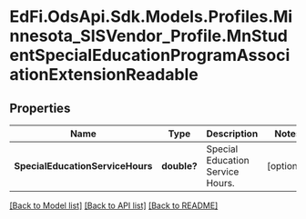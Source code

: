 # EdFi.OdsApi.Sdk.Models.Profiles.Minnesota_SISVendor_Profile.MnStudentSpecialEducationProgramAssociationExtensionReadable
## Properties

Name | Type | Description | Notes
------------ | ------------- | ------------- | -------------
**SpecialEducationServiceHours** | **double?** | Special Education Service Hours. | [optional] 

[[Back to Model list]](../README.md#documentation-for-models) [[Back to API list]](../README.md#documentation-for-api-endpoints) [[Back to README]](../README.md)

